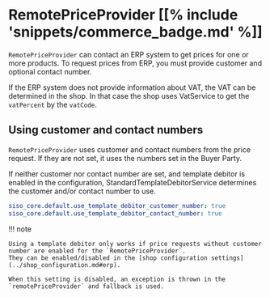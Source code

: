 # RemotePriceProvider [[% include 'snippets/commerce_badge.md' %]]

`RemotePriceProvider` can contact an ERP system to get prices for one or more products.
To request prices from ERP, you must provide customer and optional contact number.

If the ERP system does not provide information about VAT, the VAT can be determined in the shop.
In that case the shop uses VatService to get the `vatPercent` by the `vatCode`.

## Using customer and contact numbers

`RemotePriceProvider` uses customer and contact numbers from the price request.
If they are not set, it uses the numbers set in the Buyer Party.

If neither customer nor contact number are set, and template debitor is enabled in the configuration,
StandardTemplateDebitorService determines the customer and/or contact number to use.

``` yaml
siso_core.default.use_template_debitor_customer_number: true
siso_core.default.use_template_debitor_contact_number: true
```

!!! note

    Using a template debitor only works if price requests without customer number are enabled for the `RemotePriceProvider`.
    They can be enabled/disabled in the [shop configuration settings](../shop_configuration.md#erp).

    When this setting is disabled, an exception is thrown in the `remotePriceProvider` and fallback is used.
